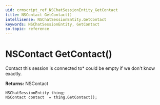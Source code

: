 ```yaml
---
uid: crmscript_ref_NSChatSessionEntity_GetContact
title: NSContact GetContact()
intellisense: NSChatSessionEntity.GetContact
keywords: NSChatSessionEntity, GetContact
so.topic: reference
---
```


# NSContact GetContact()

Contact this session is connected to* could be empty if we don't know exactly.

**Returns:** NSContact

```crmscript
NSChatSessionEntity thing;
NSContact contact  = thing.GetContact();
```

